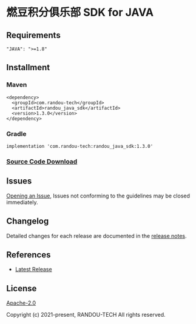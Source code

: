 # 燃豆积分俱乐部 SDK for JAVA

## Requirements

```
"JAVA": ">=1.8"
```


## Installment

### Maven
```
<dependency>
  <groupId>com.randou-tech</groupId>
  <artifactId>randou_java_sdk</artifactId>
  <version>1.3.0</version>
</dependency>
```

### Gradle

```
implementation 'com.randou-tech:randou_java_sdk:1.3.0'
```

### [Source Code Download](https://github.com/randouDev/java-sdk)



## Issues

[Opening an Issue](https://github.com/randouDev/java-sdk/issues/new), Issues not conforming to the guidelines may be
closed immediately.

## Changelog

Detailed changes for each release are documented in the [release notes](./ChangeLog.txt).

## References

* [Latest Release](https://github.com/randouDev/java-sdk/releases)

## License

[Apache-2.0](http://www.apache.org/licenses/LICENSE-2.0)

Copyright (c) 2021-present, RANDOU-TECH All rights reserved.